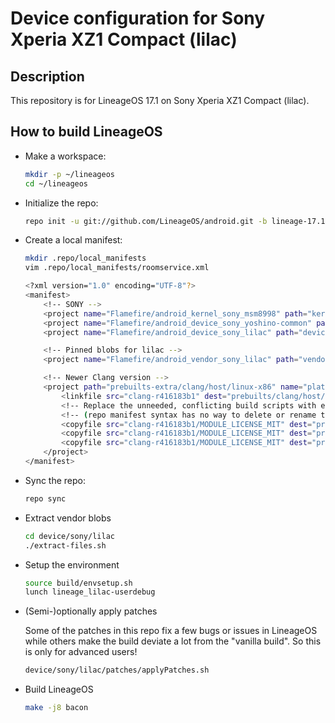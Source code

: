 Device configuration for Sony Xperia XZ1 Compact (lilac)
========================================================

Description
-----------

This repository is for LineageOS 17.1 on Sony Xperia XZ1 Compact (lilac).

How to build LineageOS
----------------------

* Make a workspace:

    ```bash
    mkdir -p ~/lineageos
    cd ~/lineageos
    ```

* Initialize the repo:

    ```bash
    repo init -u git://github.com/LineageOS/android.git -b lineage-17.1
    ```

* Create a local manifest:

    ```bash
    mkdir .repo/local_manifests
    vim .repo/local_manifests/roomservice.xml

    <?xml version="1.0" encoding="UTF-8"?>
    <manifest>
        <!-- SONY -->
        <project name="Flamefire/android_kernel_sony_msm8998" path="kernel/sony/msm8998" remote="github" revision="lineage-17.1" />
        <project name="Flamefire/android_device_sony_yoshino-common" path="device/sony/yoshino-common" remote="github" revision="lineage-17.1" />
        <project name="Flamefire/android_device_sony_lilac" path="device/sony/lilac" remote="github" revision="lineage-17.1" />

        <!-- Pinned blobs for lilac -->
        <project name="Flamefire/android_vendor_sony_lilac" path="vendor/sony/lilac" remote="github" revision="lineage-17.1" />

        <!-- Newer Clang version -->
        <project path="prebuilts-extra/clang/host/linux-x86" name="platform/prebuilts/clang/host/linux-x86" groups="pdk" clone-depth="1" remote="aosp" revision="refs/tags/android-12.1.0_r22" >
            <linkfile src="clang-r416183b1" dest="prebuilts/clang/host/linux-x86/clang-r416183b1" />
            <!-- Replace the unneeded, conflicting build scripts with empty ones -->
            <!-- (repo manifest syntax has no way to delete or rename them) -->
            <copyfile src="clang-r416183b1/MODULE_LICENSE_MIT" dest="prebuilts-extra/clang/host/linux-x86/Android.mk" />
            <copyfile src="clang-r416183b1/MODULE_LICENSE_MIT" dest="prebuilts-extra/clang/host/linux-x86/Android.bp" />
            <copyfile src="clang-r416183b1/MODULE_LICENSE_MIT" dest="prebuilts-extra/clang/host/linux-x86/soong/Android.bp" />
        </project>
    </manifest>
    ```

* Sync the repo:

    ```bash
    repo sync
    ```

* Extract vendor blobs

    ```bash
    cd device/sony/lilac
    ./extract-files.sh
    ```

* Setup the environment

    ```bash
    source build/envsetup.sh
    lunch lineage_lilac-userdebug
    ```

* (Semi-)optionally apply patches

    Some of the patches in this repo fix a few bugs or issues in LineageOS while others make the build deviate a lot from the "vanilla build".
    So this is only for advanced users!

    ```bash
    device/sony/lilac/patches/applyPatches.sh
    ```

* Build LineageOS

    ```bash
    make -j8 bacon
    ```
